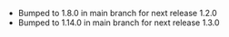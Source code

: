 - Bumped to 1.8.0 in main branch for next release 1.2.0
- Bumped to 1.14.0 in main branch for next release 1.3.0
